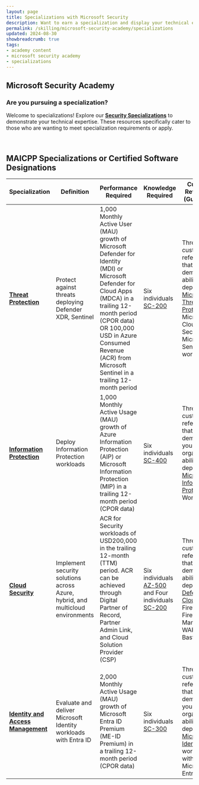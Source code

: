 ```yaml
---
layout: page
title: Specializations with Microsoft Security
description: Want to earn a specialization and display your technical expertise?
permalink: /skilling/microsoft-security-academy/specializations
updated: 2024-08-30
showbreadcrumb: true
tags: 
- academy content
- microsoft security academy
- specializations
---
```


## Microsoft Security Academy

### Are you pursuing a specialization?
Welcome to specializations! Explore our **[Security Specializations](https://partner.microsoft.com/en-us/partnership/specialization#tab-6)** to demonstrate your technical expertise. These resources specifically cater to those who are wanting to meet specialization requirements or apply.


<div>&nbsp;</div>


## MAICPP Specializations or Certified Software Designations

| **Specialization**                | **Definition**                                                                 | **Performance Required**                                                                                       | **Knowledge Required**                  | **Customer References (Guidelines)**                                                                 |
|---------------------------------|--------------------------------------------------------------------------------|----------------------------------------------------------------------------------------------------------------|-----------------------------------------|------------------------------------------------------------------------------------------------------|
| **[Threat Protection](https://partner.microsoft.com/en-us/partnership/specialization/threat-protection)**           | Protect against threats deploying Defender XDR, Sentinel                           | 1,000 Monthly Active User (MAU) growth of Microsoft Defender for Identity (MDI) or Microsoft Defender for Cloud Apps (MDCA) in a trailing 12-month period (CPOR data) OR 100,000 USD in Azure Consumed Revenue (ACR) from Microsoft Sentinel in a trailing 12-month period | Six individuals [SC-200](https://learn.microsoft.com/en-us/credentials/certifications/security-operations-analyst/) | Three customer references that demonstrate ability to deploy [Microsoft Threat Protection](https://partner.microsoft.com/en-us/partnership/specialization/threat-protection), Microsoft Cloud App Security, or Microsoft Sentinel workloads |
| **[Information Protection](https://partner.microsoft.com/en-us/partnership/specialization/information-protection-and-governance)**      | Deploy Information Protection workloads                                        | 1,000 Monthly Active Usage (MAU) growth of Azure Information Protection (AIP) or Microsoft Information Protection (MIP) in a trailing 12-month period (CPOR data) | Six individuals [SC-400](https://learn.microsoft.com/en-us/credentials/certifications/information-protection-administrator/) | Three customer references that demonstrate your organization’s ability to deploy [Microsoft Information Protection](https://partner.microsoft.com/en-us/partnership/specialization/information-protection-and-governance) Workloads |
| **[Cloud Security](https://partner.microsoft.com/en-us/partnership/specialization/cloud-security)**              | Implement security solutions across Azure, hybrid, and multicloud environments | ACR for Security workloads of USD200,000 in the trailing 12-month (TTM) period. ACR can be achieved through Digital Partner of Record, Partner Admin Link, and Cloud Solution Provider (CSP) | Six individuals [AZ-500](https://learn.microsoft.com/en-us/credentials/certifications/azure-security-engineer/) and Four individuals [SC-200](https://learn.microsoft.com/en-us/credentials/certifications/security-operations-analyst/) | Three customer references that demonstrate ability to deploy [Defender for Cloud](https://partner.microsoft.com/en-us/partnership/specialization/cloud-security), Az Firewall, Az Firewall Manager Az WAF, Az Bastion |
| **[Identity and Access Management](https://partner.microsoft.com/en-us/partnership/specialization/identity-and-access-management)** | Evaluate and deliver Microsoft Identity workloads with Entra ID                | 2,000 Monthly Active Usage (MAU) growth of Microsoft Entra ID Premium (ME-ID Premium) in a trailing 12-month period (CPOR data) | Six individuals [SC-300](https://learn.microsoft.com/en-us/credentials/certifications/identity-and-access-administrator/) | Three customer references that demonstrate your organization’s ability to deploy [Microsoft Identity](https://partner.microsoft.com/en-us/partnership/specialization/identity-and-access-management) workloads with Microsoft Entra |